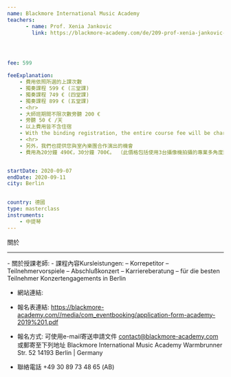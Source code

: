 ```yaml
---
name: Blackmore International Music Academy
teachers:
      - name: Prof. Xenia Jankovic
        link: https://blackmore-academy.com/de/209-prof-xenia-jankovic-cello-hochschule-fuer-musik-detmold




fee: 599

feeExplanation: 
    - 費用依照所選的上課次數
    - 獨奏課程 599 € (三堂課)
    - 獨奏課程 749 € (四堂課)
    - 獨奏課程 899 € (五堂課)
    - <hr>
    - 大師班期間不限次數旁聽 200 € 
    - 旁聽 50 € /天 
    - 以上費用皆不含住宿  
    - With the binding registration, the entire course fee will be charged.
    - <hr>
    - 另外，我們也提供您與室內樂團合作演出的機會
    - 費用為20分鐘 490€，30分鐘 700€。 （此價格包括使用3台攝像機拍攝的專業多角度影像)


startDate: 2020-09-07
endDate: 2020-09-11
city: Berlin 
      

country: 德國
type: masterclass
instruments:
    - 中提琴
---
```

關於



<hr/>
- 關於授課老師:
- 課程內容Kursleistungen:
– Korrepetitor
– Teilnehmervorspiele
– Abschlußkonzert
– Karriereberatung
– für die besten Teilnehmer Konzertengagements in Berlin


- 網站連結:

- 報名表連結: https://blackmore-academy.com//media/com_eventbooking/application-form-academy-2019%201.pdf
- 報名方式: 
可使用e-mail寄送申請文件 contact@blackmore-academy.com
或郵寄至下列地址
Blackmore International Music Academy
Warmbrunner Str. 52
14193 Berlin | Germany

- 聯絡電話 +49 30 89 73 48 65 (AB)




